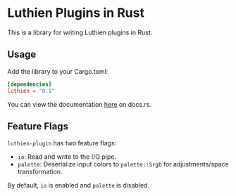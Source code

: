 # Luthien Plugins in Rust

This is a library for writing Luthien plugins in Rust.

## Usage

Add the library to your Cargo.toml:

```toml
[dependencies]
luthien = "0.1"
```

You can view the documentation [here](https://docs.rs/luthien-plugin) on docs.rs.

## Feature Flags

`luthien-plugin` has two feature flags:

- `io`: Read and write to the I/O pipe.
- `palette`: Deserialize input colors to `palette::Srgb` for adjustments/space transformation.

By default, `io` is enabled and `palette` is disabled.

